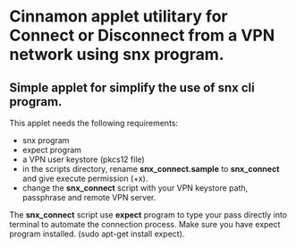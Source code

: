 # Cinnamon applet utilitary for Connect or Disconnect from a VPN network using snx program.

## Simple applet for simplify the use of snx cli program.

This applet needs the following requirements:
- snx program
- expect program
- a VPN user keystore (pkcs12 file)
- in the scripts directory, rename **snx_connect.sample** to **snx_connect** and give execute permission (+x).
- change the **snx_connect** script with your VPN keystore path, passphrase and remote VPN server.

The **snx_connect** script use **expect** program to type your pass directly into terminal to automate the connection process.
Make sure you have expect program installed. (sudo apt-get install expect).
